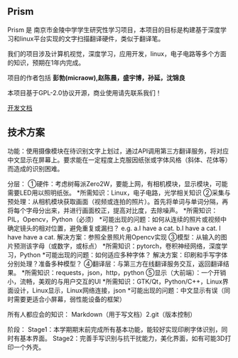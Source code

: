 ## Prism

Prism 是 南京市金陵中学学生研究性学习项目，本项目的目标是构建基于深度学习和linux平台实现的文字扫描翻译硬件，类似于翻译笔。

我们的项目涉及计算机视觉，深度学习，应用开发，linux，电子电路等多个方面的知识，预期在1年内完成。

项目的作者包括 **彭勃(micraow),赵陈晨，盛宇博，孙延，沈锦良**

本项目基于GPL-2.0协议开源，商业使用请先联系我们！

[开发文档](https://gitee.com/micraow/prism/tree/master/docs)

## 技术方案
功能：使用摄像模块在待识别文字上划过，通过API调用第三方翻译服务，将对应中文显示在屏幕上。要求能在一定程度上克服因纸张或字体风格（斜体、花体等）而造成的识别困难。

分层：
    ①硬件：考虑树莓派Zero2W，要能上网，有相机模块，显示模块，可能需要LED用以照明纸张。
        *所需知识：Linux，电子电路，光学相关知识
    ②采集与预处理：从相机模块获取画面（视频或连拍的照片）。首先将单词与单词分隔，再将每个字母分出来，并进行画面校正，提高对比度，去除噪声。
        *所需知识：PIL，Opencv，Python（必须）
        *可能出现的问题：如何从连续的照片或视频中确定镜头的相对位置，避免重复或漏扫？
                e.g.  a.I have a cat.
                     b.I have a cat.         I have have a cat.
         解决方案：参照全景照片用Opencv实现
    ③模型：从输入的图片预测该字母（或数字，或标点）
        *所需知识：pytorch，卷积神经网络，深度学习，Python
        *可能出现的问题：如何适应多种字体？
         解决方案：印刷和手写字体分别处理？准备多种模型？
    ④翻译层：与第三方在线翻译服务交互，返回翻译结果。
        *所需知识：requests，json，http，python
    ⑤显示（大前端）：一个开销小，流畅，美观的与用户交互的UI
        *所需知识：GTK/Qt，Python/C++，Linux界面设计，Linux显示，Linux网络连接，json
        *可能出现的问题：中文显示有误（同时需要更适合小屏幕，弱性能设备的框架）

所有人都应会的知识：
    Markdown（用于写文档）2.git（版本控制）

阶段：
    Stage1：本学期期末前完成所有基本功能，能较好实现印刷字体识别，同时有基本界面。
    Stage2：完善手写识别与抗干扰能力，美化界面，如有可能3D打印一个外壳。

